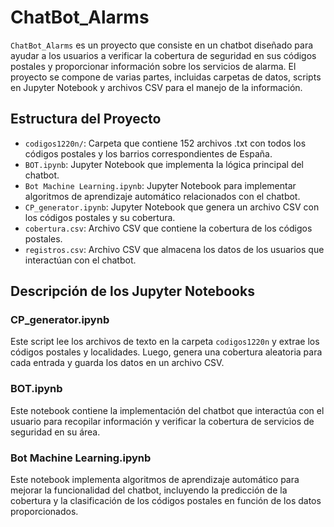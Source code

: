 # ChatBot_Alarms

`ChatBot_Alarms` es un proyecto que consiste en un chatbot diseñado para ayudar a los usuarios a verificar la cobertura de seguridad en sus códigos postales y proporcionar información sobre los servicios de alarma. El proyecto se compone de varias partes, incluidas carpetas de datos, scripts en Jupyter Notebook y archivos CSV para el manejo de la información.

## Estructura del Proyecto

- `codigos1220n/`: Carpeta que contiene 152 archivos .txt con todos los códigos postales y los barrios correspondientes de España.
- `BOT.ipynb`: Jupyter Notebook que implementa la lógica principal del chatbot.
- `Bot Machine Learning.ipynb`: Jupyter Notebook para implementar algoritmos de aprendizaje automático relacionados con el chatbot.
- `CP_generator.ipynb`: Jupyter Notebook que genera un archivo CSV con los códigos postales y su cobertura.
- `cobertura.csv`: Archivo CSV que contiene la cobertura de los códigos postales.
- `registros.csv`: Archivo CSV que almacena los datos de los usuarios que interactúan con el chatbot.

## Descripción de los Jupyter Notebooks

### CP_generator.ipynb

Este script lee los archivos de texto en la carpeta `codigos1220n` y extrae los códigos postales y localidades. Luego, genera una cobertura aleatoria para cada entrada y guarda los datos en un archivo CSV.

### BOT.ipynb

Este notebook contiene la implementación del chatbot que interactúa con el usuario para recopilar información y verificar la cobertura de servicios de seguridad en su área.

### Bot Machine Learning.ipynb

Este notebook implementa algoritmos de aprendizaje automático para mejorar la funcionalidad del chatbot, incluyendo la predicción de la cobertura y la clasificación de los códigos postales en función de los datos proporcionados.